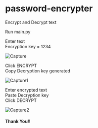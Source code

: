 # password-encrypter
 Encrypt and Decrypt text
 
 Run main.py <br />
 
 Enter text <br />
 Encryption key = 1234
 
![Capture](https://user-images.githubusercontent.com/100990020/177038611-adfed006-42cc-4b33-b456-c74f771f299b.PNG)

Click ENCRYPT <br />
Copy Decryption key generated

![Capture1](https://user-images.githubusercontent.com/100990020/177038642-a7bee99d-5913-45ba-94b5-40cd93c25574.PNG)

Enter encrypted text <br />
Paste Decryption key <br />
Click DECRYPT

![Capture2](https://user-images.githubusercontent.com/100990020/177038656-aee0e3e3-6efc-4824-9a2a-e69d976cdc92.PNG)

#### Thank You!!
